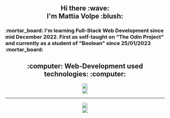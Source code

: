 <h2 align="center">Hi there :wave:
<br>
I'm Mattia Volpe :blush:</h2>
<h3> :mortar_board: I'm learning Full-Stack Web Development since mid December 2022. First as self-taught on "The Odin Project" and currently as a student of "Boolean" since 25/01/2023 :mortar_board:</h3>
<h2 align="center">:computer: Web-Development used technologies: :computer:</h2>

<p align="center">
  <a href="https://skillicons.dev">
    <img src="https://skillicons.dev/icons?i=vscode,html,css,bootstrap,js,vue,angular,vite,scss,git&perline=5">
  </a>
  <br>
  <a href="https://skillicons.dev">
    <img src="https://skillicons.dev/icons?i=github,php,laravel,postman,stackoverflow&perline=5">
  </a>
</p>

---

<p align="center">
  <a href="https://github.com/anuraghazra/github-readme-stats">
    <img src="https://github-readme-stats.vercel.app/api?username=mattiavolpe&hide=stars&count_private=true&show_icons=true&theme=transparent&text_color=e1e1e1">
  </a>
  <br>
  <a href="https://github.com/anuraghazra/github-readme-stats">
    <img src="https://github-readme-stats.vercel.app/api/top-langs/?username=mattiavolpe&theme=transparent&text_color=e1e1e1">
  </a>
</p>

<!--
**mattiavolpe/mattiavolpe** is a ✨ _special_ ✨ repository because its `README.md` (this file) appears on your GitHub profile.

Here are some ideas to get you started:

- 🔭 I’m currently working on ...
- 🌱 I’m currently learning ...
- 👯 I’m looking to collaborate on ...
- 🤔 I’m looking for help with ...
- 💬 Ask me about ...
- 📫 How to reach me: ...
- 😄 Pronouns: ...
- ⚡ Fun fact: ...
-->
